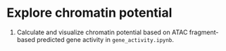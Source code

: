 # Explore chromatin potential
1. Calculate and visualize chromatin potential based on ATAC fragment-based predicted gene activity in  `gene_activity.ipynb`.